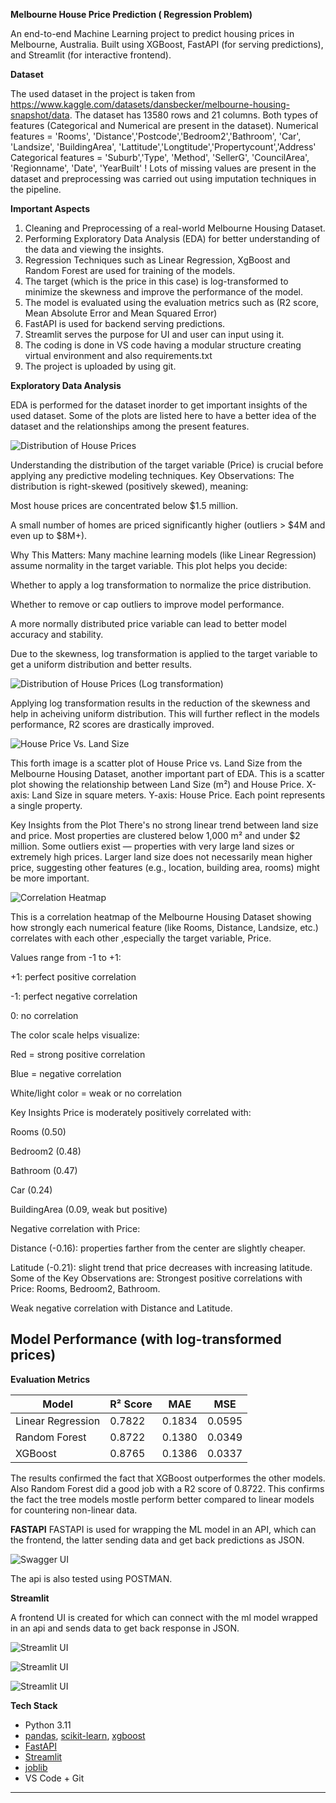 **Melbourne House Price Prediction ( Regression Problem)**

An end-to-end Machine Learning project to predict housing prices in Melbourne, Australia. Built using XGBoost, FastAPI (for serving predictions), and Streamlit (for interactive frontend).

**Dataset**

The used dataset in the project is taken from https://www.kaggle.com/datasets/dansbecker/melbourne-housing-snapshot/data. The dataset has 13580 rows and 21 columns. Both types of features (Categorical and Numerical are present in the dataset).
Numerical features = 'Rooms', 'Distance','Postcode','Bedroom2','Bathroom', 'Car', 'Landsize', 'BuildingArea', 'Lattitude','Longtitude','Propertycount','Address'
Categorical features = 'Suburb','Type', 'Method', 'SellerG', 'CouncilArea', 'Regionname', 'Date', 'YearBuilt'
! Lots of missing values are present in the dataset and preprocessing was carried out using imputation techniques in the pipeline.

 **Important Aspects**
 1. Cleaning and Preprocessing of a real-world Melbourne Housing Dataset.
 2. Performing Exploratory Data Analysis (EDA) for better understanding of the data and viewing the insights.
 3. Regression Techniques such as Linear Regression, XgBoost and Random Forest are used for training of the models.
 4. The target (which is the price in this case) is log-transformed to minimize the skewness and improve the performance of the model.
 5. The model is evaluated using the evaluation metrics such as (R2 score, Mean Absolute Error and Mean Squared Error)
 6. FastAPI is used for backend serving predictions.
 7. Streamlit serves the purpose for UI and user can input using it.
 8. The coding is done in VS code having a modular structure creating virtual environment and also requirements.txt
 9. The project is uploaded by using git.

**Exploratory Data Analysis**

EDA is performed for the dataset inorder to get important insights of the used dataset. Some of the plots are listed here to have a better idea of the dataset and the relationships among the present features.

![Distribution of House Prices](images/price.png)

Understanding the distribution of the target variable (Price) is crucial before applying any predictive modeling techniques.
Key Observations:
The distribution is right-skewed (positively skewed), meaning:

Most house prices are concentrated below $1.5 million.

A small number of homes are priced significantly higher (outliers > $4M and even up to $8M+).

Why This Matters:
Many machine learning models (like Linear Regression) assume normality in the target variable. This plot helps you decide:

Whether to apply a log transformation to normalize the price distribution.

Whether to remove or cap outliers to improve model performance.

A more normally distributed price variable can lead to better model accuracy and stability.

Due to the skewness, log transformation is applied to the target variable to get a uniform distribution and better results.

![Distribution of House Prices (Log transformation)](images/log_price.png)

Applying log transformation results in the reduction of the skewness and help in acheiving uniform distribution. This will further reflect in the models performance, R2 scores are drastically improved.

![House Price Vs. Land Size](images/house_land.png)

This forth image is a scatter plot of House Price vs. Land Size from the Melbourne Housing Dataset, another important part of EDA. This is a scatter plot showing the relationship between Land Size (m²) and House Price.
X-axis: Land Size in square meters.
Y-axis: House Price.
Each point represents a single property. 

Key Insights from the Plot
There's no strong linear trend between land size and price.
Most properties are clustered below 1,000 m² and under $2 million.
Some outliers exist — properties with very large land sizes or extremely high prices.
Larger land size does not necessarily mean higher price, suggesting other features (e.g., location, building area, rooms) might be more important.

![Correlation Heatmap](images/heatmap.png)

This is a correlation heatmap of the Melbourne Housing Dataset showing how strongly each numerical feature (like Rooms, Distance, Landsize, etc.) correlates with each other ,especially the target variable, Price.

Values range from -1 to +1:

+1: perfect positive correlation

-1: perfect negative correlation

0: no correlation

The color scale helps visualize:

Red = strong positive correlation

Blue = negative correlation

White/light color = weak or no correlation

Key Insights
Price is moderately positively correlated with:

Rooms (0.50)

Bedroom2 (0.48)

Bathroom (0.47)

Car (0.24)

BuildingArea (0.09, weak but positive)

Negative correlation with Price:

Distance (-0.16): properties farther from the center are slightly cheaper.

Latitude (-0.21): slight trend that price decreases with increasing latitude.
Some of the Key Observations are:
Strongest positive correlations with Price: Rooms, Bedroom2, Bathroom.

Weak negative correlation with Distance and Latitude.


## Model Performance (with log-transformed prices) 
**Evaluation Metrics**

| Model            | R² Score | MAE     | MSE     |
|------------------|----------|---------|---------|
| Linear Regression| 0.7822   | 0.1834  | 0.0595  |
| Random Forest    | 0.8722   | 0.1380  | 0.0349  |
| XGBoost          | 0.8765   | 0.1386  | 0.0337  |

The results confirmed the fact that XGBoost outperformes the other models. Also Random Forest did a good job with a R2 score of 0.8722. This confirms the fact the tree models mostle perform better compared to linear models for countering non-linear data.

**FASTAPI**
FASTAPI is used for wrapping the ML model in an API, which can the frontend, the latter sending data and get back predictions as JSON.

![Swagger UI](images/fast.png)

The api is also tested using POSTMAN.

**Streamlit**

A frontend UI is created for which can connect with the ml model wrapped in an api and sends data to get back response in JSON.

![Streamlit UI](images/streamlit1.png)

![Streamlit UI](images/streamlit2.png)

![Streamlit UI](images/streamlit3.png)





**Tech Stack**

- Python 3.11
- [pandas](w), [scikit-learn](w), [xgboost](w)
- [FastAPI](w)
- [Streamlit](w)
- [joblib](w)
- VS Code + Git

---



